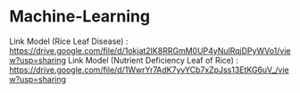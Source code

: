 # Machine-Learning
Link Model (Rice Leaf Disease) : https://drive.google.com/file/d/1okjat2IK8RRGmM0UP4yNulRqjDPyWVo1/view?usp=sharing
Link Model (Nutrient Deficiency Leaf of Rice) : https://drive.google.com/file/d/1WwrYr7AdK7yvYCb7xZpJss13EtKG6uV_/view?usp=sharing
